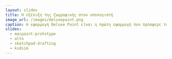 ```yaml
---
layout: slides
title: Η εξέλιξη της ζωγραφικής στον υπολογιστή
image_url: /images/deluxepaint.png
caption: Η εφαρμογή Deluxe Paint είναι η πρώτη εφαρμογή που πρόσφερε την δυνατότητα να σχεδιάζεις στην οθόνη του υπολογιστή με 256 διαφορετικά χρώματα ,πράγμα που για την εποχή του ήταν κάτι μοναδικό και πρωτοπόρο, καθώς καμία άλλη εφαρμογή δεν είχε δημιουργήσει κατι τόσο ολοκληρωμένο.
slides:
  - macpaint-prototype
  - alto
  - sketchpad-drafting
  - kidsim
---
```

